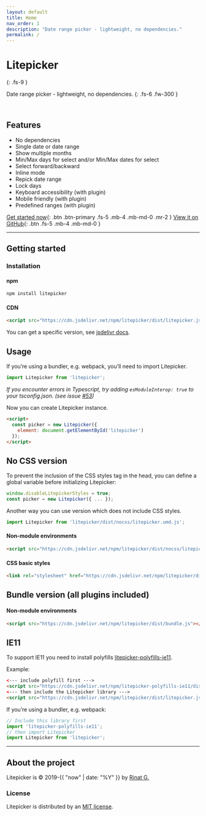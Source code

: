 ```yaml
---
layout: default
title: Home
nav_order: 1
description: "Date range picker - lightweight, no dependencies."
permalink: /
---
```


# Litepicker
{: .fs-9 }

Date range picker - lightweight, no dependencies.
{: .fs-6 .fw-300 }

<div id="index-demo">
  <div id="index-demo-selection">&nbsp;</div>
  <div class="demo-wrapper" data-el="div" data-cfg="index"></div>
</div>

## Features
- No dependencies
- Single date or date range
- Show multiple months
- Min/Max days for select and/or Min/Max dates for select
- Select forward/backward
- Inline mode
- Repick date range
- Lock days
- Keyboard accessibility (with plugin)
- Mobile friendly (with plugin)
- Predefined ranges (with plugin)


[Get started now](#getting-started){: .btn .btn-primary .fs-5 .mb-4 .mb-md-0 .mr-2 } [View it on GitHub](https://github.com/wakirin/Litepicker){: .btn .fs-5 .mb-4 .mb-md-0 }

---

## Getting started

### Installation

#### npm
```bash
npm install litepicker
```

#### CDN
```html
<script src="https://cdn.jsdelivr.net/npm/litepicker/dist/litepicker.js"></script>
```

You can get a specific version, see [jsdelivr docs](https://www.jsdelivr.com/features#npm).

## Usage

If you’re using a bundler, e.g. webpack, you’ll need to import Litepicker.

```ts
import Litepicker from 'litepicker';
```

_If you encounter errors in Typescript, try adding `esModuleInterop: true` to your tsconfig.json. (see issue [#53](https://github.com/wakirin/Litepicker/issues/53))_


Now you can create Litepicker instance.

```html
<script>
  const picker = new Litepicker({ 
    element: document.getElementById('litepicker') 
  });
</script>

```

## No CSS version
To prevent the inclusion of the CSS styles tag in the head, you can define a global variable before initializing Litepicker:

```js
window.disableLitepickerStyles = true;
const picker = new Litepicker({ ... });
```

Another way you can use version which does not include CSS styles.

```ts
import Litepicker from 'litepicker/dist/nocss/litepicker.umd.js';
```

#### Non-module environments
```html
<script src="https://cdn.jsdelivr.net/npm/litepicker/dist/nocss/litepicker.js"></script>
```

#### CSS basic styles
```html
<link rel="stylesheet" href="https://cdn.jsdelivr.net/npm/litepicker/dist/css/style.css"/>
```

## Bundle version (all plugins included)
#### Non-module environments
```html
<script src="https://cdn.jsdelivr.net/npm/litepicker/dist/bundle.js"></script>
```

## IE11

To support IE11 you need to install polyfills [litepicker-polyfills-ie11](https://github.com/wakirin/litepicker-polyfills-ie11).

Example:

```html
<--- include polyfill first --->
<script src="https://cdn.jsdelivr.net/npm/litepicker-polyfills-ie11/dist/index.js"></script>
<--- then include the Litepicker library --->
<script src="https://cdn.jsdelivr.net/npm/litepicker/dist/litepicker.js"></script>
```


If you’re using a bundler, e.g. webpack:
```ts
// Include this library first
import 'litepicker-polyfills-ie11';
// then import Litepicker
import Litepicker from 'litepicker';
```

---

## About the project

Litepicker is &copy; 2019-{{ "now" | date: "%Y" }} by [Rinat G.](https://github.com/wakirin)

### License

Litepicker is distributed by an [MIT license](https://github.com/wakirin/Litepicker/blob/master/README.md).

